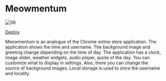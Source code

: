 # Meowmentum
![06](https://github.com/ITboo/meowmentum/assets/113611408/43af9cfd-88a7-4acf-a675-9836cc94a849)

[Deploy](https://itboo.github.io/meowmentum/)

Meowmentum is an analogue of the Chrome online store application. The application shows the time and username. The background image and greeting change depending on the time of day.
The application has a clock, image slider, weather widgets, audio player, quote of the day. You can customize what to display in settings. Also, there you can change the source of background images.
Local storage is used to store the username and locality.

